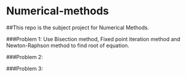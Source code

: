 # Numerical-methods
##This repo is the subject project for Numerical Methods.

###Problem 1:
Use Bisection method, Fixed point iteration method and Newton-Raphson method to find root of equation.

###Problem 2:

###Problem 3:
